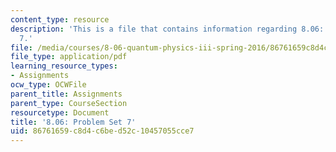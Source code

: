 ```yaml
---
content_type: resource
description: 'This is a file that contains information regarding 8.06: Problem set
  7.'
file: /media/courses/8-06-quantum-physics-iii-spring-2016/86761659c8d4c6bed52c10457055cce7_MIT8_06S16_ps7.pdf
file_type: application/pdf
learning_resource_types:
- Assignments
ocw_type: OCWFile
parent_title: Assignments
parent_type: CourseSection
resourcetype: Document
title: '8.06: Problem Set 7'
uid: 86761659-c8d4-c6be-d52c-10457055cce7
---
```

